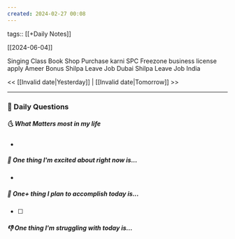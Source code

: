 ```yaml
---
created: 2024-02-27 00:08
---
```

tags:: [[+Daily Notes]]

[[2024-06-04]]

Singing Class Book
Shop Purchase karni
SPC Freezone business license apply
Ameer Bonus
Shilpa Leave Job Dubai
Shilpa Leave Job India 

<< [[Invalid date|Yesterday]] | [[Invalid date|Tomorrow]] >>

---
### 📅 Daily Questions
##### 🌜 What Matters most in my life
- 

##### 🙌 One thing I'm excited about right now is...
- 

##### 🚀 One+ thing I plan to accomplish today is...
- [ ] 

##### 👎 One thing I'm struggling with today is...
